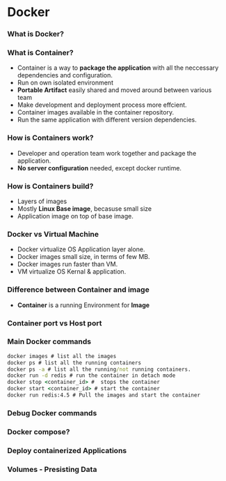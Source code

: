 # Docker
### What is Docker?
### What is Container?
 - Container is a way to **package the application** with all the neccessary dependencies and configuration.
 - Run on own isolated environment
 - **Portable Artifact** easily shared and moved around between various team
 - Make development and deployment process more effcient.
 - Container images available in the container repository.
 - Run the same application with different version dependencies. 
### How is Containers work?
 - Developer and operation team work together and package the application.
 - **No server configuration** needed, except docker runtime.
### How is Containers build?
 - Layers of images
 - Mostly **Linux Base image**, becasuse small size
 -  Application image on top of base image.

### Docker vs Virtual Machine
  - Docker virtualize OS Application layer alone.
  - Docker images small size, in terms of few MB.
  - Docker images run faster than VM.
  - VM virtualize OS Kernal & application.
### Difference between Container and image
- **Container** is a running Environment for **Image**
### Container port vs Host port
### Main Docker commands
```cmd
docker images # list all the images
docker ps # list all the running containers
docker ps -a # list all the running/not running containers.
docker run -d redis # run the container in detach mode
docker stop <container_id> #  stops the container
docker start <container_id> # start the container
docker run redis:4.5 # Pull the images and start the container
```
### Debug Docker commands
### Docker compose?
### Deploy containerized Applications
### Volumes - Presisting Data
